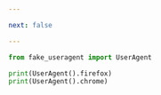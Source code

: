 ```yaml
---

next: false

---
```




<BlogInfo id="1118"/>

```python
from fake_useragent import UserAgent

print(UserAgent().firefox)
print(UserAgent().chrome)
```



<ActionBox />
